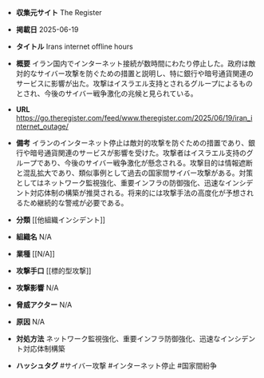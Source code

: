- **収集元サイト**
The Register

- **掲載日**
2025-06-19

- **タイトル**
Irans internet offline hours

- **概要**
イラン国内でインターネット接続が数時間にわたり停止した。政府は敵対的なサイバー攻撃を防ぐための措置と説明し、特に銀行や暗号通貨関連のサービスに影響が出た。攻撃はイスラエル支持とされるグループによるものとされ、今後のサイバー戦争激化の兆候と見られている。

- **URL**
https://go.theregister.com/feed/www.theregister.com/2025/06/19/iran_internet_outage/

- **備考**
イランのインターネット停止は敵対的攻撃を防ぐための措置であり、銀行や暗号通貨関連のサービスが影響を受けた。攻撃者はイスラエル支持のグループであり、今後のサイバー戦争激化が懸念される。攻撃目的は情報遮断と混乱拡大であり、類似事例として過去の国家間サイバー攻撃がある。対策としてはネットワーク監視強化、重要インフラの防御強化、迅速なインシデント対応体制の構築が推奨される。将来的には攻撃手法の高度化が予想されるため継続的な警戒が必要である。

- **分類**
[[他組織インシデント]]

- **組織名**
N/A

- **業種**
[[N/A]]

- **攻撃手口**
[[標的型攻撃]]

- **攻撃影響**
N/A

- **脅威アクター**
N/A

- **原因**
N/A

- **対処方法**
ネットワーク監視強化、重要インフラ防御強化、迅速なインシデント対応体制構築

- **ハッシュタグ**
#サイバー攻撃 #インターネット停止 #国家間紛争
